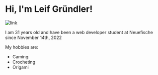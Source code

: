 
# Hi, I'm Leif Gründler!

![link](https://postimg.cc/VJ6ygDFb)

I am 31 years old and have been a web developer student at Neuefische since November 14th, 2022

My hobbies are:
- Gaming
- Crocheting
- Origami

